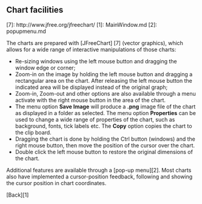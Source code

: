 <h2 id="chartfacilities"> Chart facilities </h2>
[7]: http://www.jfree.org/jfreechart/
[1]: MainWindow.md
[2]: popupmenu.md

The charts are prepared with [JFreeChart] [7] (vector graphics), which allows for a wide range of interactive manipulations of those charts:

- Re-sizing windows using the left mouse button and dragging the window edge or corner;
- Zoom-in on the image by holding the left mouse button and dragging a rectangular area on the chart. After releasing the left mouse button the indicated area will be displayed instead of the original graph; 
- Zoom-in, Zoom-out and other options are also available through a menu activate with the right mouse button in the area of the chart.
- The menu option **Save Image** will produce a **.png** image file of the chart as displayed in a folder as selected. The menu option **Properties** can be used to change a wide range of properties of the chart, such as background, fonts, tick labels etc. The **Copy** option copies the chart to the clip board.
- Dragging the chart is done by holding the Ctrl button (windows) and the right mouse button, then move the position of the cursor over the chart.
- Double click the left mouse button to restore the original dimensions of the chart.

Additional features are available through a [pop-up menu][2]. Most charts also have implemented a cursor-position feedback, following and showing the cursor position in chart coordinates.


[Back][1]
